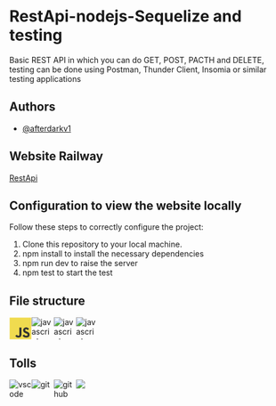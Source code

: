 # RestApi-nodejs-Sequelize and testing

Basic REST API in which you can do GET, POST, PACTH and DELETE, testing can be done using Postman, Thunder Client, Insomia or similar testing applications

## Authors

- [@afterdarkv1](https://github.com/afterdarkv1)


## Website Railway

[RestApi](https://restapi-nodejs-express-mysql-production.up.railway.app/api/products)


## Configuration to view the website locally

Follow these steps to correctly configure the project:

1. Clone this repository to your local machine.
2. npm install to install the necessary dependencies
3. npm run dev to raise the server
3. npm test to start the test

## File structure

<div style="display: flex;">
    <img src="https://raw.githubusercontent.com/devicons/devicon/master/icons/javascript/javascript-original.svg" alt="javascript" width="40" height="40"/> 
    <img src="https://cdn.jsdelivr.net/gh/devicons/devicon/icons/mysql/mysql-original.svg" alt="javascript" width="40" height="40"/>
    <img src="https://cdn.jsdelivr.net/gh/devicons/devicon/icons/express/express-original.svg" alt="javascript" width="40" height="40"/>
    <img src="https://cdn.jsdelivr.net/gh/devicons/devicon/icons/nodejs/nodejs-original.svg" alt="javascript" width="40" height="40"/>
</div><div> 


## Tolls
<div style="display: flex;">
<img src="https://w7.pngwing.com/pngs/512/824/png-transparent-visual-studio-code-hd-logo-thumbnail.png" alt="vscode" width="40" heigth="40"/>
<img src="https://www.vectorlogo.zone/logos/git-scm/git-scm-icon.svg" alt="git" width="40" height="40"/>
<img src="https://cdn-icons-png.flaticon.com/512/25/25231.png" alt="github" width="40" heigth="40"/> 
<img src="https://cdn.jsdelivr.net/gh/devicons/devicon/icons/sequelize/sequelize-original.svg" /> 
</div>
          